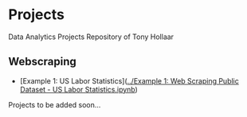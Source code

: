 # Projects
Data Analytics Projects Repository of Tony Hollaar

## Webscraping
- [Example 1: US Labor Statistics]([../Example 1: Web Scraping Public Dataset - US Labor Statistics.ipynb](https://github.com/tonyhollaar/projects/blob/main/Example%201:%20Web%20Scraping%20Public%20Dataset%20-%20US%20Labor%20Statistics.ipynb))

Projects to be added soon...
